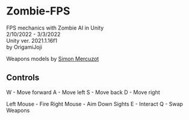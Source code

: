 # Zombie-FPS
FPS mechanics with Zombie AI in Unity<br/>
2/10/2022 - 3/3/2022<br/>
Unity ver. 2021.1.16f1<br/>
by OrigamiJoji<br/>

Weapons models by [Simon Mercuzot](https://assetstore.unity.com/packages/3d/props/guns/low-poly-weapons-vol-1-151980)

## Controls
W - Move forward
A - Move left
S - Move back
D - Move right

Left Mouse - Fire
Right Mouse - Aim Down Sights
E - Interact
Q - Swap Weapons
